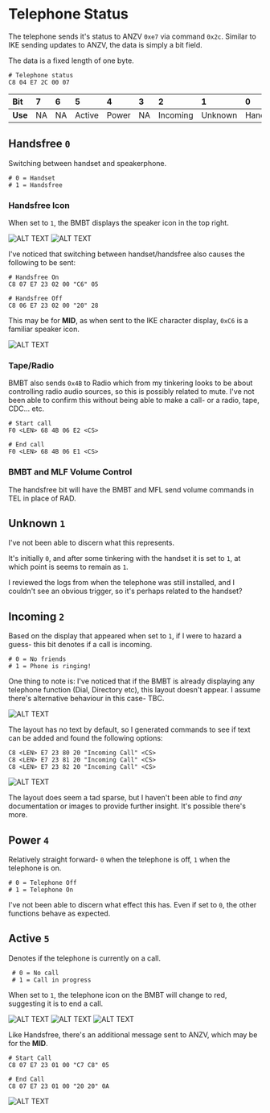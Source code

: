 # Telephone Status

The telephone sends it's status to ANZV `0xe7` via command `0x2c`. Similar to IKE sending updates to ANZV, the data is simply a bit field.

The data is a fixed length of one byte.

    # Telephone status
    C8 04 E7 2C 00 07

Bit|7|6|5|4|3|2|1|0
:---|:---|:---|:----|:----|:---|:---|:---|:---
**Use**|NA|NA|Active|Power|NA|Incoming|Unknown|Handsfree

## Handsfree `0`
Switching between handset and speakerphone.

    # 0 = Handset
    # 1 = Handsfree

### Handsfree Icon
When set to `1`, the BMBT displays the speaker icon in the top right.

![ALT TEXT](status/handsfree/IMG_2740.JPG)
![ALT TEXT](status/handsfree/IMG_2741.JPG)

I've noticed that switching between handset/handsfree also causes the following to be sent:

    # Handsfree On
    C8 07 E7 23 02 00 "C6" 05

    # Handsfree Off
    C8 06 E7 23 02 00 "20" 28

This may be for **MID**, as when sent to the IKE character display, `0xC6` is a familiar speaker icon.

![ALT TEXT](status/handsfree/IMG_2795.JPG)

### Tape/Radio
BMBT also sends `0x4B` to Radio which from my tinkering looks to be about controlling radio audio sources, so this is possibly related to mute. I've not been able to confirm this without being able to make a call- or a radio, tape, CDC... etc.

    # Start call
    F0 <LEN> 68 4B 06 E2 <CS>

    # End call
    F0 <LEN> 68 4B 06 E1 <CS>

### BMBT and MLF Volume Control

The handsfree bit will have the BMBT and MFL send volume commands in TEL in place of RAD.

## Unknown `1`

I've not been able to discern what this represents.

It's initially `0`, and after some tinkering with the handset it is set to `1`, at which point is seems to remain as `1`.

I reviewed the logs from when the telephone was still installed, and I couldn't see an obvious trigger, so it's perhaps related to the handset?

## Incoming `2`
Based on the display that appeared when set to `1`, if I were to hazard a guess- this bit denotes if a call is incoming.

    # 0 = No friends
    # 1 = Phone is ringing!

One thing to note is: I've noticed that if the BMBT is already displaying any telephone function (Dial, Directory etc), this layout doesn't appear. I assume there's alternative behaviour in this case- TBC.

![ALT TEXT](status/incoming/IMG_2578_.JPG)

The layout has no text by default, so I generated commands to see if text can be added and found the following options:

    C8 <LEN> E7 23 80 20 "Incoming Call" <CS>
    C8 <LEN> E7 23 81 20 "Incoming Call" <CS>
    C8 <LEN> E7 23 82 20 "Incoming Call" <CS>

![ALT TEXT](status/incoming/IMG_2739_.JPG)

The layout does seem a tad sparse, but I haven't been able to find _any_ documentation or images to provide further insight. It's possible there's more.

## Power `4`

Relatively straight forward- `0` when the telephone is off, `1` when the telephone is on.

    # 0 = Telephone Off
    # 1 = Telephone On

 I've not been able to discern what effect this has. Even if set to `0`, the other functions behave as expected.

## Active `5`

Denotes if the telephone is currently on a call.

     # 0 = No call
     # 1 = Call in progress

When set to `1`, the telephone icon on the BMBT will change to red, suggesting it is to end a call.

![ALT TEXT](status/active/IMG_2736.JPG)
![ALT TEXT](status/active/IMG_2737.JPG)
![ALT TEXT](status/active/IMG_2738.JPG)


Like Handsfree, there's an additional message sent to ANZV, which may be for the **MID**.

    # Start Call
    C8 07 E7 23 01 00 "C7 C8" 05

    # End Call
    C8 07 E7 23 01 00 "20 20" 0A

![ALT TEXT](status/active/IMG_2795.JPG)
